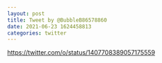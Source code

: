 ```yaml
--- 
layout: post 
title: Tweet by @BubbleB86578860 
date: 2021-06-23 1624458813 
categories: twitter 
--- 
```

https://twitter.com/o/status/1407708389057175559